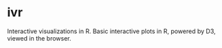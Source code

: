 # ivr
Interactive visualizations in R. Basic interactive plots in R, powered by D3, viewed in the browser.
